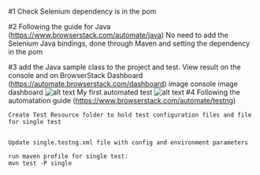 #1 Check Selenium dependency is in the pom

#2 Following the guide for Java (https://www.browserstack.com/automate/java)
		No need to add the Selenium Java bindings, done through Maven and setting the dependency in the pom
		
#3 add the Java sample class to the project and test.
 	View result on the console and on BrowserStack Dashboard (https://automate.browserstack.com/dashboard)
 	image console
 	image dashboard
 	![alt text](http://url/to/img.png)
 	My first automated test
	![alt text](./img/({imagename}).png)
#4 Following the automatation guide (https://www.browserstack.com/automate/testng)
	
	Create Test Resource folder to hold test configuration files and file for single test


	Update single.testng.xml file with config and environment parameters

	run maven profile for single test:
	mvn test -P single
